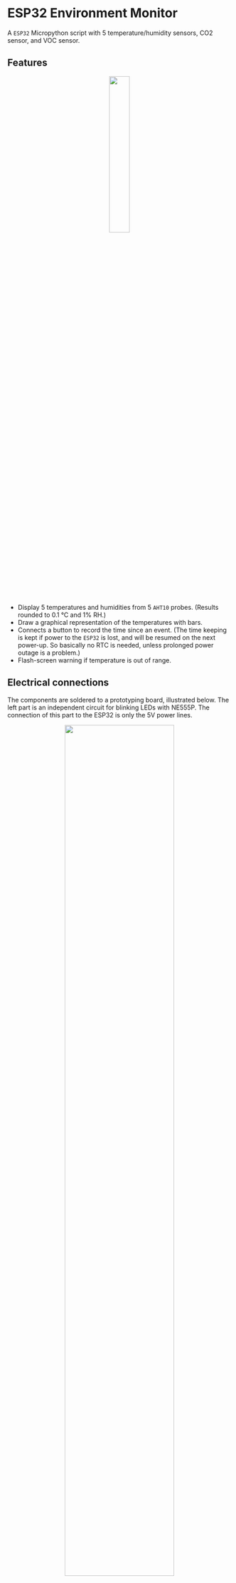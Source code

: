 # ESP32 Environment Monitor
A `ESP32` Micropython script with 5 temperature/humidity sensors, CO2 sensor, and VOC sensor.

## Features
<p align="center"><img src="https://user-images.githubusercontent.com/18537705/189532100-be7e42fc-0c2c-44f3-90f5-0855ee6ebf16.png" width="30%" height="30%" align="center"></img></p>

 - Display 5 temperatures and humidities from 5 `AHT10` probes. (Results rounded to 0.1 °C and 1% RH.)
 - Draw a graphical representation of the temperatures with bars.
 - Connects a button to record the time since an event. (The time keeping is kept if power to the `ESP32` is lost, and will be resumed on the next power-up. So basically no RTC is needed, unless prolonged power outage is a problem.)
 - Flash-screen warning if temperature is out of range.

## Electrical connections
The components are soldered to a prototyping board, illustrated below. The left part is an independent circuit for blinking LEDs with NE555P. The connection of this part to the ESP32 is only the 5V power lines. 
<p align="center"><img src="https://user-images.githubusercontent.com/18537705/189532858-6f847828-7ec4-4595-93ca-2afe75395624.png" width="70%" height="70%" align="center"></img></p>

 - `[5V]  - [LCD2004-VCC]`
 - `[3.3V]  - [AHT10-VCCs] - [Button_Pin1]`
 - `[GND]  - [AHT10-GNDs] - [LCD2004-GND] - [Button-Pulldown-Resister_Pin1]`
 - `[ESP32-GPIO35] - [Button_Pin2] - [Button-Pulldown-Resister_Pin2]`
 - `[AHT10-A-SCL] - [GPIO19]`
 - `[AHT10-A-SDA] - [GPIO22]`
 - `[AHT10-B-SCL] - [GPIO18]`
 - `[AHT10-B-SDA] - [GPIO23]`
 - `[AHT10-C-SCL] - [GPIO16]`
 - `[AHT10-C-SDA] - [GPIO17]`
 - `[AHT10-D-SCL] - [GPIO2]`
 - `[AHT10-D-SDA] - [GPIO4]`
 - `[AHT10-E-SCL] - [GPIO32]`
 - `[AHT10-E-SDA] - [GPIO33]`
 - `[PCF8574-SCL] - [GPIO26]`
 - `[PCF8574-SDA] - [GPIO27]`
 - `[PCF8574] ≡ [LCD2004] follow PCF8574 chip instruction`

